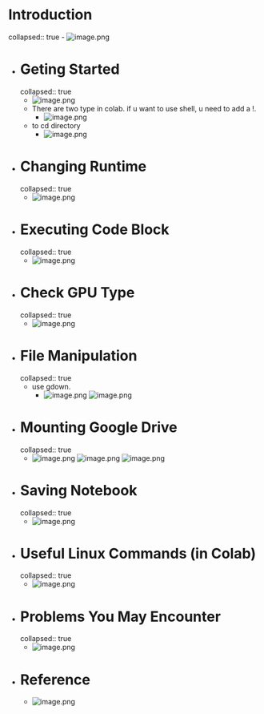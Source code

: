 # Introduction
collapsed:: true
	- ![image.png](../assets/image_1694228078314_0.png)
- # Geting Started
  collapsed:: true
	- ![image.png](../assets/image_1694228112683_0.png)
	- There are two type in colab. if u want to use shell, u need to add a !.
		- ![image.png](../assets/image_1694228239475_0.png)
	- to cd directory
		- ![image.png](../assets/image_1694228258707_0.png)
- # Changing Runtime
  collapsed:: true
	- ![image.png](../assets/image_1694228409804_0.png)
- # Executing Code Block
  collapsed:: true
	- ![image.png](../assets/image_1694228452915_0.png)
- # Check GPU Type
  collapsed:: true
	- ![image.png](../assets/image_1694228495613_0.png)
- # File Manipulation
  collapsed:: true
	- use gdown.
		- ![image.png](../assets/image_1694228571468_0.png)
		  ![image.png](../assets/image_1694228632498_0.png)
- # Mounting Google Drive
  collapsed:: true
	- ![image.png](../assets/image_1694228671617_0.png)
	  ![image.png](../assets/image_1694228809776_0.png) 
	  ![image.png](../assets/image_1694228762226_0.png)
- # Saving Notebook
  collapsed:: true
	- ![image.png](../assets/image_1694228854076_0.png)
- # Useful Linux Commands (in Colab)
  collapsed:: true
	- ![image.png](../assets/image_1694228890138_0.png)
- # Problems You May Encounter
  collapsed:: true
	- ![image.png](../assets/image_1694228953084_0.png)
- # Reference
	- ![image.png](../assets/image_1694229169919_0.png)